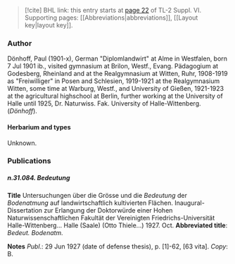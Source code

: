 > [!cite] BHL link: this entry starts at [page 22](https://www.biodiversitylibrary.org/item/103835#page/32/mode/1up) of TL-2 Suppl. VI.
> Supporting pages: [[Abbreviations|abbreviations]], [[Layout key|layout key]].

### Author

Dönhoff, Paul (1901-x), German "Diplomlandwirt" at Alme in Westfalen, born 7 Jul 1901 ib., visited gymnasium at Brilon, Westf., Evang. Pädagogium at Godesberg, Rheinland and at the Realgymnasium at Witten, Ruhr, 1908-1919 as "Freiwilliger" in Posen and Schlesien, 1919-1921 at the Realgymnasium Witten, some time at Warburg, Westf., and University of Gießen, 1921-1923 at the agricultural highschool at Berlin, further working at the University of Halle until 1925, Dr. Naturwiss. Fak. University of Halle-Wittenberg. (*Dönhoff*).

#### Herbarium and types

Unknown.

### Publications

##### n.31.084. Bedeutung

**Title**
Untersuchungen über die Grösse und die *Bedeutung* der *Bodenatmung* auf landwirtschaftlich kultivierten Flächen. Inaugural-Dissertation zur Erlangung der Doktorwürde einer Hohen Naturwissenschaftlichen Fakultät der Vereinigten Friedrichs-Universität Halle-Wittenberg... Halle (Saale) (Otto Thiele...) 1927. Oct.
**Abbreviated title**: *Bedeut. Bodenatm.*

**Notes**
*Publ*.: 29 Jun 1927 (date of defense thesis), p. \[1\]-62, \[63 vita\]. *Copy*: B.

